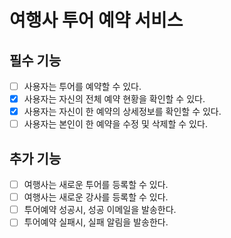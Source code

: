 # 여행사 투어 예약 서비스 


## 필수 기능
- [ ] 사용자는 투어를 예약할 수 있다. 
- [x] 사용자는 자신의 전체 예약 현황을 확인할 수 있다.
- [x] 사용자는 자신이 한 예약의 상세정보를 확인할 수 있다.
- [ ] 사용자는 본인이 한 예약을 수정 및 삭제할 수 있다.

## 추가 기능
- [ ] 여행사는 새로운 투어를 등록할 수 있다.
- [ ] 여행사는 새로운 강사를 등록할 수 있다.
- [ ] 투어예약 성공시, 성공 이메일을 발송한다.
- [ ] 투어예약 실패시, 실패 알림을 발송한다.
